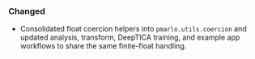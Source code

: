 ### Changed
- Consolidated float coercion helpers into `pmarlo.utils.coercion` and updated analysis, transform, DeepTICA training, and example app workflows to share the same finite-float handling.
